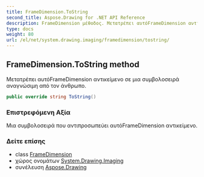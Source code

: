 ```yaml
---
title: FrameDimension.ToString
second_title: Aspose.Drawing for .NET API Reference
description: FrameDimension μέθοδος. Μετατρέπει αυτόFrameDimension αντικείμενο σε μια συμβολοσειρά αναγνώσιμη από τον άνθρωπο.
type: docs
weight: 80
url: /el/net/system.drawing.imaging/framedimension/tostring/
---
```

## FrameDimension.ToString method

Μετατρέπει αυτόFrameDimension αντικείμενο σε μια συμβολοσειρά αναγνώσιμη από τον άνθρωπο.

```csharp
public override string ToString()
```

### Επιστρεφόμενη Αξία

Μια συμβολοσειρά που αντιπροσωπεύει αυτόFrameDimension αντικείμενο.

### Δείτε επίσης

* class [FrameDimension](../)
* χώρος ονομάτων [System.Drawing.Imaging](../../framedimension/)
* συνέλευση [Aspose.Drawing](../../../)


